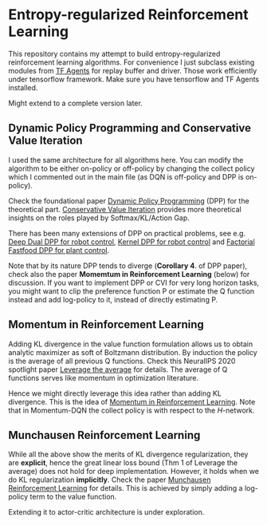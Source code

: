 # Entropy-regularized Reinforcement Learning

This repository contains my attempt to build entropy-regularized reinforcement learning algorithms. For convenience I just subclass existing modules from [TF Agents](https://github.com/tensorflow/agents) for replay buffer and driver. Those work efficiently under tensorflow framework. Make sure you have tensorflow and TF Agents installed.

Might extend to a complete version later.


## Dynamic Policy Programming and Conservative Value Iteration
I used the same architecture for all algorithms here. You can modify the algorithm to be either on-policy or off-policy by changing the collect policy which I commented out in the main file (as DQN is off-policy and DPP is on-policy).

Check the foundational paper [Dynamic Policy Programming](https://jmlr.org/papers/volume13/azar12a/azar12a.pdf) (DPP) for the theoretical part. [Conservative Value Iteration](http://proceedings.mlr.press/v89/kozuno19a/kozuno19a.pdf) provides more theoretical insights on the roles played by Softmax/KL/Action Gap. 

There has been many extensions of DPP on practical problems, see e.g. [Deep Dual DPP for robot control](https://ieeexplore.ieee.org/document/8205960), [Kernel DPP for robot control](https://www.sciencedirect.com/science/article/pii/S0893608017301430) and [Factorial Fastfood DPP for plant control](https://www.sciencedirect.com/science/article/pii/S0967066120300186).

Note that by its nature DPP tends to diverge (**Corollary 4**. of DPP paper), check also the paper **Momemtum in Reinforcement Learning** (below) for discussion. If you want to implement DPP or CVI for very long horizon tasks, you might want to clip the preference function P or estimate the Q function instead and add log-policy to it, instead of directly estimating P.


## Momentum in Reinforcement Learning
Adding KL divergence in the value function formulation allows us to obtain analytic maximizer as soft of Boltzmann distribution. By induction the policy is the average of all previous Q functions. Check this NeuralIPS 2020 spotlight paper [Leverage the average](https://arxiv.org/abs/2003.14089) for details. The average of Q functions serves like momentum in optimization literature. 

Hence we might directly leverage this idea rather than adding KL divergence. This is the idea of [Momentum in Reinforcement Learning](https://arxiv.org/abs/1910.09322). Note that in Momentum-DQN the collect policy is with respect to the *H*-network.


## Munchausen Reinforcement Learning
While all the above show the merits of KL divergence regularization, they are **explicit**, hence the great linear loss bound (Thm 1 of Leverage the average) does not hold for deep implementation. However, it holds when we do KL regularization **implicitly**. Check the paper [Munchausen Reinforcement Learning](https://arxiv.org/abs/2007.14430) for details. This is achieved by simply adding a log-policy term to the value function. 

Extending it to actor-critic architecture is under exploration. 
